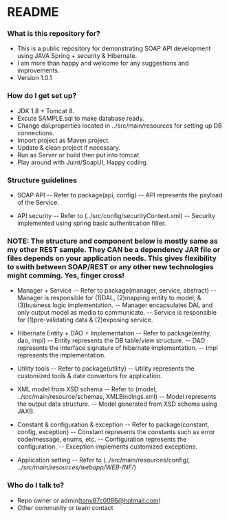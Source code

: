 # README #

### What is this repository for? ###

* This is a public repository for demonstrating SOAP API development using JAVA Spring + security & Hibernate.
* I am more than happy and welcome for any suggestions and improvements. 
* Version 1.0.1

### How do I get set up? ###

* JDK 1.8 + Tomcat 8.
* Excute SAMPLE.sql to make database ready.
* Change dal.properties located in ../src/main/resources for setting up DB connections. 
* Import project as Maven project.
* Update & clean project if necessary.
* Run as Server or build then put into tomcat.
* Play around with Juint/SoapUI, Happy coding.

### Structure guidelines ###

* SOAP API
  -- Refer to package(api, config)
  -- API represents the payload of the Service.
  
* API security
  -- Refer to (../src/config/securityContext.xml)
  -- Security implemented using spring basic authentication filter.
  
### NOTE: The structure and component below is mostly same as my other REST sample. They CAN be a dependency JAR file or files depends on your application needs. This gives flexibility to swith between SOAP/REST or any other new technologies might comming. Yes, finger cross! ###

* Manager + Service 
  -- Refer to package(manager, service, abstract)
  -- Manager is responsible for (1)DAL, (2)mapping entity to model, & (3)business logic implementation.
  -- Manager encapsulates DAL and only output model as media to communicate.
  -- Service is responsible for (1)pre-validating data & (2)exposing service.
  
* Hibernate Entity + DAO + Implementation
  -- Refer to package(entity, dao, impl)
  -- Entity represents the DB table/view structure.
  -- DAO represents the interface signature of hibernate implementation.
  -- Impl represents the implementation.

* Utility tools
  -- Refer to package(utility)
  -- Utility represents the customized tools & date convertors for application.
  
* XML model from XSD schema
  -- Refer to (model, ../src/main/resource/schemas, XMLBindings.xml)
  -- Model represents the output data structure.
  -- Model generated from XSD schema using JAXB.

* Constant & configuration & exception
  -- Refer to package(constant, config, exception)
  -- Constant represents the constants such as error code/message, enums, etc.
  -- Configuration represents the configuration.
  -- Exception implements customized exceptions.
  
* Application setting
  -- Refer to (../src/main/resources/config/*, ../src/main/resources/webapp/WEB-INF/*)

### Who do I talk to? ###

* Repo owner or admin(tony87c0086@hotmail.com)
* Other community or team contact
